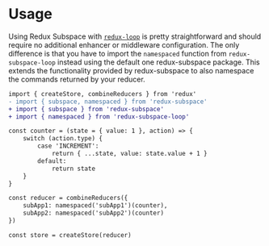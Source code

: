 # Usage

Using Redux Subspace with [`redux-loop`](https://github.com/redux-loop/redux-loop) is pretty straightforward and should require no additional enhancer or middleware configuration. The only difference is that you have to import the `namespaced` function from `redux-subspace-loop` instead using the default one redux-subspace package. This extends the functionality provided by redux-subspace to also namespace the commands returned by your reducer.

```diff
import { createStore, combineReducers } from 'redux'
- import { subspace, namespaced } from 'redux-subspace'
+ import { subspace } from 'redux-subspace'
+ import { namespaced } from 'redux-subspace-loop'

const counter = (state = { value: 1 }, action) => {
    switch (action.type) {
        case 'INCREMENT':
            return { ...state, value: state.value + 1 }
        default:
            return state
    }
}

const reducer = combineReducers({
    subApp1: namespaced('subApp1')(counter),
    subApp2: namespaced('subApp2')(counter)
})

const store = createStore(reducer)
```